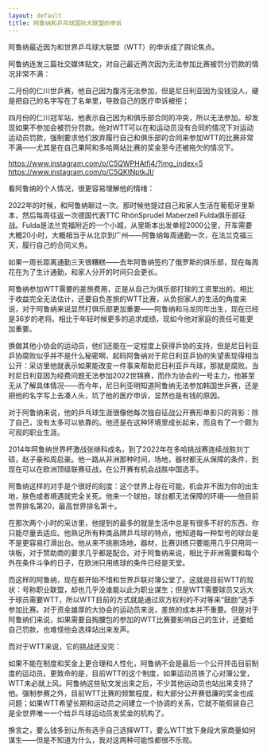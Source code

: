 ```yaml
---
layout: default
title: 阿鲁纳和乒乓球国际大联盟的申诉
---
```


阿鲁纳最近因为和世界乒乓球大联盟（WTT）的申诉成了舆论焦点。

阿鲁纳连发三篇社交媒体贴文，对自己最近两次因为无法参加比赛被罚分罚款的情况非常不满：

二月份的仁川世乒赛，他自己因为腹泻无法参加，但是尼日利亚因为没钱没人，硬是把自己的名字写在了名单里，导致自己的医疗申诉被拒；

四月份的仁川冠军站，他表示自己因为和俱乐部合同的冲突，所以无法参加。却发现如果不参加会被罚分罚款。他对WTT可以在和运动员没有合同的情况下对运动运动员罚款，强制要求他们放弃履行自己和俱乐部的合同来参加WTT的比赛非常不满——尤其是在自己果阿和多哈两站比赛的奖金至今还被拖欠的情况下。

https://www.instagram.com/p/C5QWPHAtfj4/?img_index=5
https://www.instagram.com/p/C5QKtNptkJI/



看阿鲁纳的个人情况，很更容易理解他的情绪：

2022年的时候，和阿鲁纳聊过一次。那时候他提过自己和家人生活在葡萄牙里斯本，然后每周往返一次德国代表TTC RhönSprudel Maberzell Fulda俱乐部征战。Fulda是法兰克福附近的一个小城，从里斯本出发单程2000公里，开车需要大概20小时，大概相当于从北京到广州——阿鲁纳每周通勤一次，在法兰克福三天，履行自己的合同义务。

如果一周长距离通勤三天很糟糕——去年阿鲁纳签约了俄罗斯的俱乐部，现在每周花在为了生计通勤，和家人分开的时间只会更长。

阿鲁纳参加WTT需要的差旅费用，正是从自己为俱乐部打球的工资里出的。相比于收益完全无法估计，还要自负差旅的WTT比赛，从负担家人的生活的角度来说，对于阿鲁纳来说显然打俱乐部更加重要——阿鲁纳和马龙同年出生，现在已经是36岁的老将。相比于年轻时候更多的追求成绩，现如今他对家庭的责任可能更加重要。

换做其他小协会的运动员，他们还能在一定程度上获得乒协的支持，但是尼日利亚乒协腐败似乎并不是什么秘密啊，起码阿鲁纳对于尼日利亚乒协的失望表现得相当公开：采访里他就表示如果能改变一件事来帮助尼日利亚乒乓球，那就是腐败。当时尼日利亚因为经费问题无法参加2022世锦赛，而作为协会的一号主力，他甚至无从了解具体情况——而今年，尼日利亚明知道阿鲁纳无法参加韩国世乒赛，还是把他的名字写上去凑人头，坑了他的医疗申诉，显然也是有钱的原因。

对于阿鲁纳来说，他的乒乓球生涯很像他每次独自征战公开赛形单影只的背影：除了自己，没有太多可以依靠的。他还是在这种环境里成长起来，而且有了一个颇为可观的职业生涯。

2014年阿鲁纳世界杯激战张继科成名，到了2022年在多哈挑战赛连续战胜刘丁硕，赵子豪和周启豪。他一路从非洲那种时间，场地，器材都无从保障的条件，到现在可以在欧洲顶级联赛征战，在公开赛有机会战胜中国选手。

阿鲁纳这样的对手是个很好的刻度：这个世界上存在可能，机会并不因为你的出生地，肤色或者境遇就完全关死。他来一个球拍，球台都无法保障的环境——他目前世界排名第20，最高世界排名第十。

在那次两个小时的采访里，他提到的最多的就是生活中总是有很多不好的东西，你只能尽量去适应。他熟记所有种类品牌乒乓球的特点，他知道每一种型号的球台是不是更容易打滑出台。他从来不挑剔场地，器材，比赛训练只要能用几乎只用同一块板，对于赞助商的要求几乎都是配合。对于阿鲁纳来说，相比于非洲需要和每个外在条件斗争的日子，在欧洲只用练球的条件已经是天堂。

而这样的阿鲁纳，现在都开始不惜和世界乒联对簿公堂了。这就是目前WTT的现状：号称职业联盟，却也几乎没谁能以此为职业谋生；但是WTT需要球员又远大于球员需要WTT，所以WTT目前的方式就是通过双方权利的不对等来“鼓励”选手参加比赛。对于资金雄厚的大协会的运动员来说，差旅的成本并不重要。但是对于阿鲁纳们来说，如果需要自掏腰包的参加的WTT比赛要影响自己的生计，还要给自己罚款，也难怪他会选择站出来发声。

而对于WTT来说，它的挑战还没完：

如果不能在制度和奖金上更合理和人性化，阿鲁纳不会是最后一个公开抨击目前制度的运动员。更致命的是，目前WTT的这个制度，如果运动员铁了心对簿公堂，WTT未必就上风。阿鲁纳这些贴文发出来之后，不少其他运动员也站出来支持了他。强制参赛之外，目前WTT比赛的频繁程度，和大部分公开赛低廉的奖金也成问题；如果WTT希望长期和运动员之间建立一个协调的关系，它就不能假装自己是全世界唯一一个给乒乓球运动员发奖金的机构了。

换言之，要么钱多到让所有选手自己选择WTT，要么WTT放下身段大家商量如何谋生——但是不知道为什么，我对这两种可能性都很不乐观。